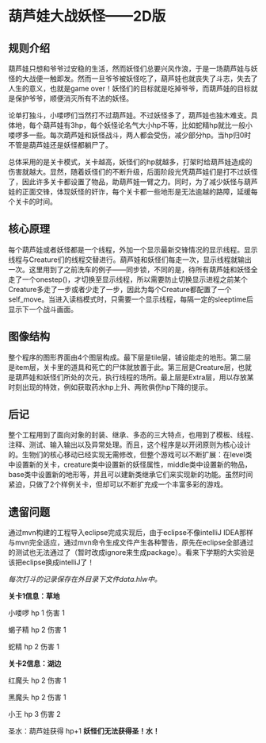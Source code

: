 ﻿葫芦娃大战妖怪——2D版
==
规则介绍
--
葫芦娃只想和爷爷过安稳的生活，然而妖怪们总要兴风作浪，于是一场葫芦娃与妖怪的大战便一触即发。然而一旦爷爷被妖怪吃了，葫芦娃也就丧失了斗志，失去了人生的意义，也就是game over！妖怪们的目标就是吃掉爷爷，而葫芦娃的目标就是保护爷爷，顺便消灭所有不法的妖怪。

论单打独斗，小喽啰们当然打不过葫芦娃。不过妖怪多了，葫芦娃也独木难支。具体地，每个葫芦娃有3hp，每个妖怪论名气大小hp不等，比如蛇精hp就比一般小喽啰多一些。每次葫芦娃和妖怪战斗，两人都会受伤，减少部分hp。当hp归0时不管是葫芦娃还是妖怪都躺尸了。

总体采用的是关卡模式，关卡越高，妖怪们的hp就越多，打架时给葫芦娃造成的伤害就越大。显然，随着妖怪们的不断升级，后面阶段光凭葫芦娃们是打不过妖怪了，因此许多关卡都设置了物品，助葫芦娃一臂之力。同时，为了减少妖怪与葫芦娃的正面交锋，体现妖怪的奸诈，每个关卡都一些地形是无法逾越的路障，延缓每个关卡的时间。

核心原理
--
每个葫芦娃或者妖怪都是一个线程，外加一个显示最新交锋情况的显示线程。显示线程与Creature们的线程交替进行。葫芦娃和妖怪们每走一次，显示线程就输出一次。这里用到了之前洗车的例子——同步锁，不同的是，待所有葫芦娃和妖怪全走了一个onestep()，才切换至显示线程，所以需要防止切换显示进程之前某个Creature多走了一步或者少走了一步，因此为每个Creature都配置了一个self_move。当进入读档模式时，只需要一个显示线程，每隔一定的sleeptime后显示下一个战斗画面。

图像结构
--
整个程序的图形界面由4个图层构成。最下层是tile层，铺设能走的地形。第二层是item层，关卡里的道具和死亡的尸体就放置于此。第三层是Creature层，也就是葫芦娃和妖怪们所处的次元，执行线程的场所。最上层是Extra层，用以存放某时刻出现的特效，例如获取药水hp上升、两败俱伤hp下降的提示。

后记
--
整个工程用到了面向对象的封装、继承、多态的三大特点，也用到了模板、线程、注释、测试、输入输出以及异常处理。而且，这个程序是以开闭原则为核心设计的。生物们的核心移动已经实现无需修改，但整个游戏可以不断扩展：在level类中设置新的关卡，creature类中设置新的妖怪属性，middle类中设置新的物品，base类中设置新的地形等，并且可以建新类继承它们来实现新的功能。虽然时间紧迫，只做了2个样例关卡，但却可以不断扩充成一个丰富多彩的游戏。

遗留问题
--
通过mvn构建的工程导入eclipse完成实现后，由于eclipse不像intelliJ IDEA那样与mvn完全适应，通过mvn命令生成文件产生各种警告，原先在eclipse全部通过的测试也无法通过了（暂时改成ignore来生成package）。看来下学期的大实验是该把eclipse换成intelliJ了！

*每次打斗的记录保存在外目录下文件data.hlw中。*

**关卡1信息：草地**

小喽啰 hp 1 伤害 1

蝎子精 hp 2 伤害 1

蛇精    hp 2 伤害 1

**关卡2信息：湖边**

红魔头 hp 2 伤害 1

黑魔头 hp 2 伤害 1

小王  hp 3 伤害 2

圣水：葫芦娃获得 hp+1
**妖怪们无法获得圣！水！**

